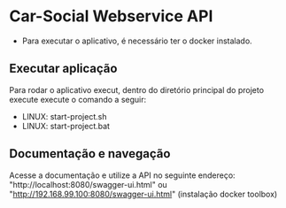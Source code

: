 # Car-Social Webservice API

- Para executar o aplicativo, é necessário ter o docker instalado.

## Executar aplicação
Para rodar o aplicativo execut, dentro do diretório principal do projeto execute execute o comando a seguir:  

- LINUX: start-project.sh
- LINUX: start-project.bat

## Documentação e navegação

Acesse a documentação e utilize a API no seguinte endereço: "http://localhost:8080/swagger-ui.html" ou "http://192.168.99.100:8080/swagger-ui.html" (instalação docker toolbox)
